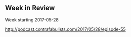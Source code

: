 ## Week in Review

Week starting 2017-05-28

http://podcast.contrafabulists.com/2017/05/28/episode-55
